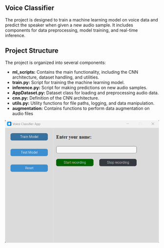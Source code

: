 ## Voice Classifier

The project is designed to train a machine learning model on voice data and predict the speaker when given a new audio sample. It includes components for data preprocessing, model training, and real-time inference.

## Project Structure

The project is organized into several components:

- **ml_scripts:** Contains the main functionality, including the CNN architecture, dataset handling, and utilities.
- **train.py:** Script for training the machine learning model.
- **inference.py:** Script for making predictions on new audio samples.
- **AppDataset.py:** Dataset class for loading and preprocessing audio data.
- **cnn.py:** Definition of the CNN architecture.
- **utils.py:** Utility functions for file paths, logging, and data manipulation.
- **augmentation:** Contains functions to perform data augmentation on audio files

![GUI screenshot](gui.png)
